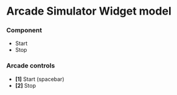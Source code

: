 # Arcade Simulator Widget model

### Component
* Start
* Stop

### Arcade controls
* **[1]** Start (spacebar)
* **[2]** Stop